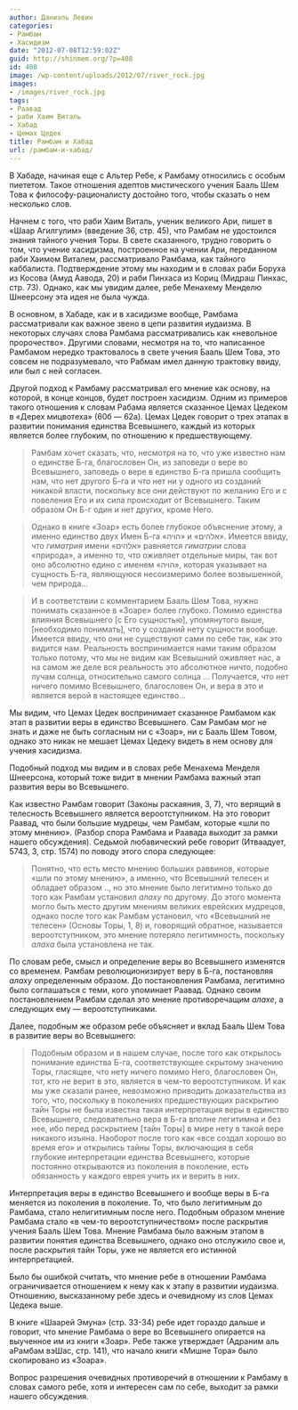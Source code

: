 ```yaml
---
author: Даниэль Левин
categories:
- Рамбам
- Хасидизм
date: "2012-07-08T12:59:02Z"
guid: http://shinmem.org/?p=408
id: 408
image: /wp-content/uploads/2012/07/river_rock.jpg
images:
- /images/river_rock.jpg
tags:
- Раавад
- раби Хаим Виталь
- Хабад
- Цемах Цедек
title: Рамбам и Хабад
url: /рамбам-и-хабад/
---
```

<!--more-->

В Хабаде, начиная еще с Альтер Ребе, к Рамбаму относились с особым пиететом. Такое отношения адептов мистического учения Бааль Шем Това к философу-рационалисту достойно того, чтобы сказать о нем несколько слов.

Начнем с того, что раби Хаим Виталь, ученик великого Ари, пишет в «Шаар Агилгулим» (введение 36, стр. 45), что Рамбам не удостоился знания тайного учения Торы. В свете сказанного, трудно говорить о том, что учение хасидизма, построенное на учении Ари, переданном раби Хаимом Виталем, рассматривало Рамбама, как тайного каббалиста. Подтверждение этому мы находим и в словах раби Боруха из Косова (Амуд Аавода, 20) и раби Пинхаса из Кориц (Мидраш Пинхас, стр. 73). Однако, как мы увидим далее, ребе Менахему Менделю Шнеерсону эта идея не была чужда.

В основном, в Хабаде, как и в хасидизме вообще, Рамбама рассматривали как важное звено в цепи развития иудаизма. В некоторых случаях слова Рамбама рассматривались как «невольное пророчество». Другими словами, несмотря на то, что написанное Рамбамом нередко трактовалось в свете учения Бааль Шем Това, это совсем не подразумевало, что Рабмам имел данную трактовку ввиду, или был с ней согласен.

Другой подход к Рамбаму рассматривал его мнение как основу, на которой, в конце концов, будет построен хасидизм. Одним из примеров такого отношения к словам Рабама является сказанное Цемах Цедеком в «Дерех мицвотеха» (60б — 62а). Цемах Цедек говорит о трех этапах в развитии понимания единства Всевышнего, каждый из которых является более глубоким, по отношению к предшествующему.

> Рамбам хочет сказать, что, несмотря на то, что уже известно нам о единстве Б-га, благословен Он, из заповеди о вере во Всевышнего, заповедь о вере в единство Б-га пришла сообщить нам, что нет другого Б-га и что нет ни у одного из созданий никакой власти, поскольку все они действуют по желанию Его и с повеления Его и их сила происходит от Всевышнего. Таким образом Он Б-г один и нет других, кроме Него.

> Однако в книге «Зоар» есть более глубокое объяснение этому, а именно единство двух Имен Б-га «הויה» и «אלהים». Имеется ввиду, что _гиматрия_ имени «אלהים» равняется _гиматрии_ слова «природа», а именно то, что оживляет отдельные миры, так вот оно абсолютно едино с именем «הויה», которая указывает на сущность Б-га, являющуюся несоизмеримо более возвышенной, чем природа&#8230;

> И в соответствии с комментарием Бааль Шем Това, нужно понимать сказанное в «Зоаре» более глубоко. Помимо единства влияния Всевышнего [с Его сущностью], упомянутого выше, [необходимо понимать], что у созданий нету сущности вообще. Имеется ввиду, что они не существуют сами по себе так, как это видится нам. Реальность воспринимается нами таким образом только потому, что мы не видим как Всевышний оживляет нас, а на самом же деле вся реальность это абсолютное ничто, подобно лучам солнца, относительно самого солнца &#8230; Получается, что нет ничего помимо Всевышнего, благословен Он, и вера в это и является верой в настоящее единство&#8230;

Мы видим, что Цемах Цедек воспринимает сказанное Рамбамом как этап в развитии веры в единство Всевышнего. Сам Рамбам мог не знать и даже не быть согласным ни с «Зоар», ни с Бааль Шем Товом, однако это никак не мешает Цемах Цедеку видеть в нем основу для учения хасидизма.

Подобный подход мы видим и в словах ребе Менахема Менделя Шнеерсона, который тоже видит в мнении Рамбама важный этап развития веры во Всевышнего.

Как известно Рамбам говорит (Законы раскаяния, 3, 7), что верящий в телесность Всевышнего является вероотступником. На это говорит Раавад, что были большие мудрецы, чем Рамбам, которые «шли по этому мнению». (Разбор спора Рамбама и Раавада выходит за рамки нашего обсуждения). Седьмой любавический ребе говорит (Итваадует, 5743, 3, стр. 1574) по поводу этого спора следующее:

> Понятно, что есть место мнению больших раввинов, которые «шли по этому мнению», а именно, что Всевышний телесен и обладает образом .., но это мнение было легитимно только до того как Рамбам установил _алаху_ по другому. До этого момента могло быть место другим мнениям великих еврейских мудрецов, однако после того как Рамбам установил, что «Всевышний не телесен» (Основы Торы, 1, 8) и, говорящий обратное, называется вероотступником, это мнение потеряло легитимность, поскольку _алаха_ была установлена не так.

По словам ребе, смысл и определение веры во Всевышнего изменятся со временем. Рамбам революционизирует веру в Б-га, постановляя _алаху_ определенным образом. До постановления Рамбама, легитимно было соглашаться с теми, кого упоминает Раавад. Однако своим постановлением Рамбам сделал это мнение противоречащим _алахе_, а следующих ему — вероотступниками.

Далее, подобным же образом ребе объясняет и вклад Бааль Шем Това в развитие веры во Всевышнего:

> Подобным образом и в нашем случае, после того как открылось понимание единства Б-га, соответствующее скрытому значению Торы, гласящее, что нету ничего помимо Него, благословен Он, тот, кто не верит в это, является в чем-то вероотступником. И как мы уже сказали ранее, невозможно приводить доказательства из того, что, поскольку в поколениях предшествующих раскрытию тайн Торы не была известна такая интерпретация веры в единство Всевышнего, следовательно вера в Б-га вполне легитимна и без нее, ибо перед раскрытием [тайн Торы] в мире нету в такой вере никакого изъяна. Наоборот после того как «все создал хорошо во время его» и открылись тайны Торы, включающия в себя глубокие интерпретации единства Всевышнего, которые постоянно открываются из поколения в поколение, есть обязанность у каждого еврея учить их и верить в них.

Интерпретация веры в единство Всевышнего и вообще веры в Б-га меняется из поколения в поколение. То, что было легитимным до Рамбама, стало нелигитимным после него. Подобным образом мнение Рамбама стало «в чем-то вероотступничеством» после раскрытия учения Бааль Шем Това. Мнение Рамбама было важным этапом в развитии понятия единства Всевышнего, однако оно отслужило свое и, после раскрытия тайн Торы, уже не является его истинной интерпретацией.

Было бы ошибкой считать, что мнение ребе в отношении Рамбама ограничивается отношением к нему как к этапу в развитии иудаизма. Отношению, высказанному ребе здесь и очевидному из слов Цемах Цедека выше.

В книге «Шаарей Эмуна» (стр. 33-34) ребе идет гораздо дальше и говорит, что мнение Рамбама о вере во Всевышнего опирается на выученное им из книги «Зоар». Ребе также утверждает (Адраним аль аРамбам вэШас, стр. 141), что начало книги «Мишне Тора» было скопировано из «Зоара».

Вопрос разрешения очевидных противоречий в отношении к Рамбаму в словах самого ребе, хотя и интересен сам по себе, выходит за рамки нашего обсуждения.